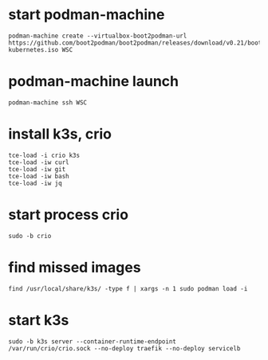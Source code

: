 # start podman-machine
```
podman-machine create --virtualbox-boot2podman-url https://github.com/boot2podman/boot2podman/releases/download/v0.21/boot2podman-kubernetes.iso WSC
```
# podman-machine launch
```
podman-machine ssh WSC
```
# install k3s, crio
```
tce-load -i crio k3s
tce-load -iw curl
tce-load -iw git
tce-load -iw bash
tce-load -iw jq

```
# start process crio
```
sudo -b crio
```
# find missed images
```
find /usr/local/share/k3s/ -type f | xargs -n 1 sudo podman load -i
```
# start k3s
```
sudo -b k3s server --container-runtime-endpoint /var/run/crio/crio.sock --no-deploy traefik --no-deploy servicelb
```